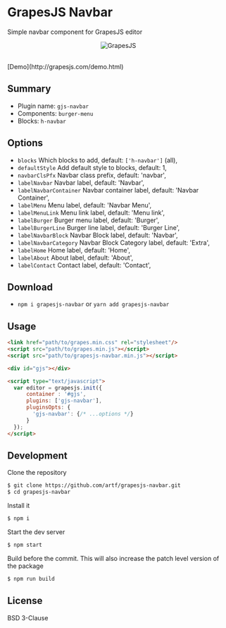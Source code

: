# GrapesJS Navbar

Simple navbar component for GrapesJS editor

<p align="center"><img src="https://artf.github.io/grapesjs/img/navbar.gif" alt="GrapesJS" align="center"/></p>
<br/>
[Demo](http://grapesjs.com/demo.html)
<br/>


## Summary

* Plugin name: `gjs-navbar`
* Components: `burger-menu`
* Blocks: `h-navbar`



## Options

* `blocks` Which blocks to add, default: `['h-navbar']` (all),
* `defaultStyle` Add default style to blocks, default: 1,
* `navbarClsPfx` Navbar class prefix, default: 'navbar',
* `labelNavbar` Navbar label, default: 'Navbar',
* `labelNavbarContainer` Navbar container label, default: 'Navbar Container',
* `labelMenu` Menu label, default: 'Navbar Menu',
* `labelMenuLink` Menu link label, default: 'Menu link',
* `labelBurger` Burger menu label, default: 'Burger',
* `labelBurgerLine` Burger line label, default: 'Burger Line',
* `labelNavbarBlock` Navbar Block label, default: 'Navbar',
* `labelNavbarCategory` Navbar Block Category label, default: 'Extra',
* `labelHome` Home label, default: 'Home',
* `labelAbout` About label, default: 'About',
* `labelContact` Contact label, default: 'Contact',



## Download

* `npm i grapesjs-navbar` or `yarn add grapesjs-navbar`



## Usage

```html
<link href="path/to/grapes.min.css" rel="stylesheet"/>
<script src="path/to/grapes.min.js"></script>
<script src="path/to/grapesjs-navbar.min.js"></script>

<div id="gjs"></div>

<script type="text/javascript">
  var editor = grapesjs.init({
      container : '#gjs',
      plugins: ['gjs-navbar'],
      pluginsOpts: {
        'gjs-navbar': {/* ...options */}
      }
  });
</script>
```



## Development

Clone the repository

```sh
$ git clone https://github.com/artf/grapesjs-navbar.git
$ cd grapesjs-navbar
```

Install it

```sh
$ npm i
```

Start the dev server

```sh
$ npm start
```

Build before the commit. This will also increase the patch level version of the package

```sh
$ npm run build
```



## License

BSD 3-Clause
